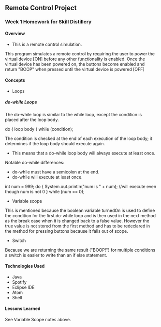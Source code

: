 ## Remote Control Project

### Week 1 Homework for Skill Distillery

#### Overview

* This is a remote control simulation.

This program simulates a remote control by requiring the user to power the virtual device [ON] before any other functionality is enabled.
Once the virtual device has been powered on, the buttons become enabled and return "BOOP" when pressed until the virtual device is powered [OFF]

#### Concepts

* Loops

##### do-while Loops

The do-while loop is similar to the while loop, except the condition is placed after the loop body.

do {
  loop body
} while (condition);

The condition is checked at the end of each execution of the loop body; it determines if the loop body should execute again.
* This means that a do-while loop body will always execute at least once.

Notable do-while differences:
* do-while must have a semicolon at the end.
* do-while will execute at least once.

int num = 999;
do {
  System.out.println("num is " + num); //will execute even though num is not 0
} while (num == 0);

* Variable scope

This is mentioned because the boolean variable turnedOn is used to define the condition for the first do-while loop and is then used in the next method as the break case when it is changed back to a false value. However the true value is not stored from the first method and has to be redeclared in the method for pressing buttons because it falls out of scope.

* Switch

Because we are returning the same result ("BOOP!") for multiple conditions a switch is easier to write than an if else statement.

#### Technologies Used

* Java
* Spotify
* Eclipse IDE
* Atom
* Shell

#### Lessons Learned

See Variable Scope notes above.
